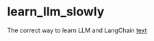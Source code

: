# learn_llm_slowly
The correct way to learn LLM and LangChain
[text](https://colab.research.google.com/github/plog/learn_llm_slowly/blob/main/01.llm_template.ipynb)